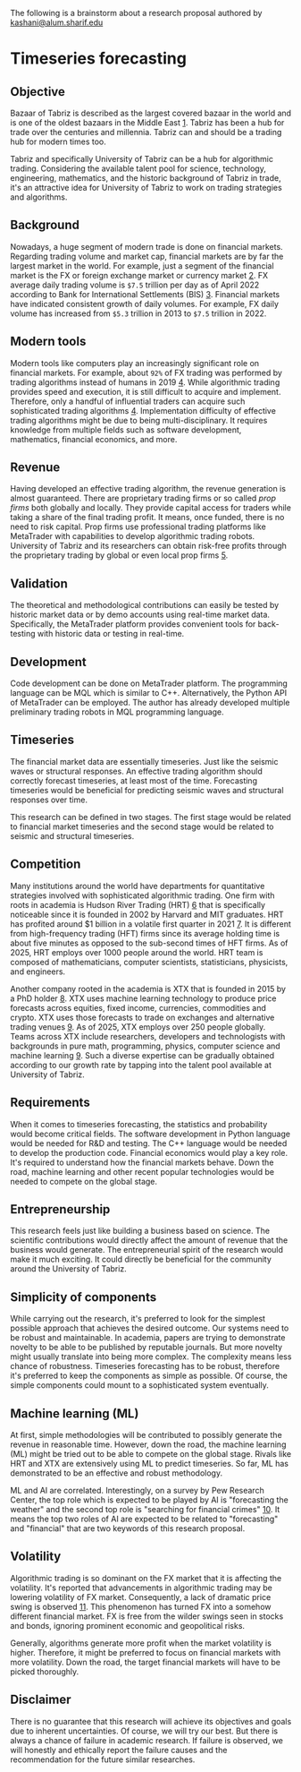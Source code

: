 The following is a brainstorm about a research proposal authored by kashani@alum.sharif.edu

# Timeseries forecasting

## Objective

Bazaar of Tabriz is described as the largest covered bazaar in the world and is one of the oldest bazaars in the Middle East [1]. Tabriz has been a hub for trade over the centuries and millennia. Tabriz can and should be a trading hub for modern times too.

Tabriz and specifically University of Tabriz can be a hub for algorithmic trading. Considering the available talent pool for science, technology, engineering, mathematics, and the historic background of Tabriz in trade, it's an attractive idea for University of Tabriz to work on trading strategies and algorithms.

## Background

Nowadays, a huge segment of modern trade is done on financial markets. Regarding trading volume and market cap, financial markets are by far the largest market in the world. For example, just a segment of the financial market is the FX or foreign exchange market or currency market [2]. FX average daily trading volume is `$7.5` trillion per day as of April 2022 according to Bank for International Settlements (BIS) [3]. Financial markets have indicated consistent growth of daily volumes. For example, FX daily volume has increased from `$5.3` trillion in 2013 to `$7.5` trillion in 2022.

## Modern tools

Modern tools like computers play an increasingly significant role on financial markets. For example, about `92%` of FX trading was performed by trading algorithms instead of humans in 2019 [4]. While algorithmic trading provides speed and execution, it is still difficult to acquire and implement. Therefore, only a handful of influential traders can acquire such sophisticated trading algorithms [4]. Implementation difficulty of effective trading algorithms might be due to being multi-disciplinary. It requires knowledge from multiple fields such as software development, mathematics, financial economics, and more.

## Revenue

Having developed an effective trading algorithm, the revenue generation is almost guaranteed. There are proprietary trading firms or so called _prop firms_ both globally and locally. They provide capital access for traders while taking a share of the final trading profit. It means, once funded, there is no need to risk capital. Prop firms use professional trading platforms like MetaTrader with capabilities to develop algorithmic trading robots. University of Tabriz and its researchers can obtain risk-free profits through the proprietary trading by global or even local prop firms [5].

## Validation

The theoretical and methodological contributions can easily be tested by historic market data or by demo accounts using real-time market data. Specifically, the MetaTrader platform provides convenient tools for back-testing with historic data or testing in real-time.

## Development

Code development can be done on MetaTrader platform. The programming language can be MQL which is similar to C++. Alternatively, the Python API of MetaTrader can be employed. The author has already developed multiple preliminary trading robots in MQL programming language.

## Timeseries

The financial market data are essentially timeseries. Just like the seismic waves or structural responses. An effective trading algorithm should correctly forecast timeseries, at least most of the time. Forecasting timeseries would be beneficial for predicting seismic waves and structural responses over time.

This research can be defined in two stages. The first stage would be related to financial market timeseries and the second stage would be related to seismic and structural timeseries.

## Competition

Many institutions around the world have departments for quantitative strategies involved with sophisticated algorithmic trading. One firm with roots in academia is Hudson River Trading (HRT) [6] that is specifically noticeable since it is founded in 2002 by Harvard and MIT graduates. HRT has profited around $1 billion in a volatile first quarter in 2021 [7]. It is different from high-frequency trading (HFT) firms since its average holding time is about five minutes as opposed to the sub-second times of HFT firms. As of 2025, HRT employs over 1000 people around the world. HRT team is composed of mathematicians, computer scientists, statisticians, physicists, and engineers.

Another company rooted in the academia is XTX that is founded in 2015 by a PhD holder [8]. XTX uses machine learning technology to produce price forecasts across equities, fixed income, currencies, commodities and crypto. XTX uses those forecasts to trade on exchanges and alternative trading venues [9]. As of 2025, XTX employs over 250 people globally. Teams across XTX include researchers, developers and technologists with backgrounds in pure math, programming, physics, computer science and machine learning [9]. Such a diverse expertise can be gradually obtained according to our growth rate by tapping into the talent pool available at University of Tabriz.

## Requirements

When it comes to timeseries forecasting, the statistics and probability would become critical fields. The software development in Python language would be needed for R&D and testing. The C++ language would be needed to develop the production code. Financial economics would play a key role. It's required to understand how the financial markets behave. Down the road, machine learning and other recent popular technologies would be needed to compete on the global stage.

## Entrepreneurship

This research feels just like building a business based on science. The scientific contributions would directly affect the amount of revenue that the business would generate. The entrepreneurial spirit of the research would make it much exciting. It could directly be beneficial for the community around the University of Tabriz.

## Simplicity of components

While carrying out the research, it's preferred to look for the simplest possible approach that achieves the desired outcome. Our systems need to be robust and maintainable. In academia, papers are trying to demonstrate novelty to be able to be published by reputable journals. But more novelty might usually translate into being more complex. The complexity means less chance of robustness. Timeseries forecasting has to be robust, therefore it's preferred to keep the components as simple as possible. Of course, the simple components could mount to a sophisticated system eventually.

## Machine learning (ML)

At first, simple methodologies will be contributed to possibly generate the revenue in reasonable time. However, down the road, the machine learning (ML) might be tried out to be able to compete on the global stage. Rivals like HRT and XTX are extensively using ML to predict timeseries. So far, ML has demonstrated to be an effective and robust methodology.

ML and AI are correlated. Interestingly, on a survey by Pew Research Center, the top role which is expected to be played by AI is "forecasting the weather" and the second top role is "searching for financial crimes" [10]. It means the top two roles of AI are expected to be related to "forecasting" and "financial" that are two keywords of this research proposal.

## Volatility

Algorithmic trading is so dominant on the FX market that it is affecting the volatility. It's reported that advancements in algorithmic trading may be lowering volatility of FX market. Consequently, a lack of dramatic price swing is observed [11]. This phenomenon has turned FX into a somehow different financial market. FX is free from the wilder swings seen in stocks and bonds, ignoring prominent economic and geopolitical risks.

Generally, algorithms generate more profit when the market volatility is higher. Therefore, it might be preferred to focus on financial markets with more volatility. Down the road, the target financial markets will have to be picked thoroughly.

## Disclaimer

There is no guarantee that this research will achieve its objectives and goals due to inherent uncertainties. Of course, we will try our best. But there is always a chance of failure in academic research. If failure is observed, we will honestly and ethically report the failure causes and the recommendation for the future similar researches.

[1]: https://en.wikipedia.org/wiki/Bazaar_of_Tabriz
[2]: https://en.wikipedia.org/wiki/Foreign_exchange_market
[3]: https://www.bis.org/statistics/rpfx22_fx.htm
[4]: https://www.quantifiedstrategies.com/what-percentage-of-trading-is-algorithmic
[5]: https://en.wikipedia.org/wiki/Proprietary_trading
[6]: https://en.wikipedia.org/wiki/Hudson_River_Trading
[7]: https://www.bloomberg.com/news/articles/2021-06-24/prop-trader-hudson-river-reaps-1-billion-in-frenzied-quarter
[8]: https://en.wikipedia.org/wiki/XTX_Markets
[9]: https://www.xtxmarkets.com
[10]: https://www.pewresearch.org/science/2025/09/17/how-americans-view-ai-and-its-impact-on-people-and-society/
[11]: https://www.bloomberg.com/news/articles/2025-09-19/currency-volatility-is-getting-crushed-in-era-of-insane-tech-advancements
